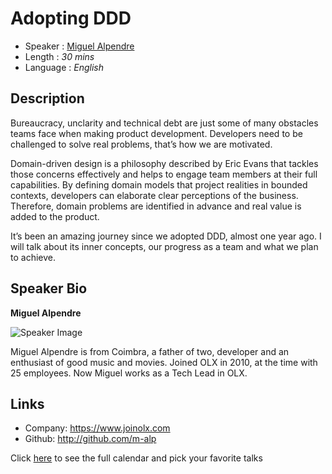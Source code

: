 Adopting DDD
========================

* Speaker   : [Miguel Alpendre](https://pixels.camp/m-alp)
* Length    : *30 mins*
* Language  : *English*

Description
-----------

Bureaucracy, unclarity and technical debt are just some of many obstacles teams face when making product development. Developers need to be challenged to solve real problems, that’s how we are motivated.

Domain-driven design is a philosophy described by Eric Evans that tackles those concerns effectively and helps to engage team members at their full capabilities. By defining domain models that project realities in bounded contexts, developers can elaborate clear perceptions of the business. Therefore, domain problems are identified in advance and real value is added to the product.

It’s been an amazing journey since we adopted DDD, almost one year ago. I will talk about its inner concepts, our progress as a team and what we plan to achieve.

Speaker Bio
-----------

**Miguel Alpendre**

![Speaker Image](https://avatars1.githubusercontent.com/u/8246194?v=4&s=460)

Miguel Alpendre is from Coimbra, a father of two, developer and an enthusiast of good music and movies. Joined OLX in 2010, at the time with 25 employees. Now Miguel works as a Tech Lead in OLX.

Links
-----

* Company: https://www.joinolx.com
* Github: http://github.com/m-alp

Click [here][1] to see the full calendar and pick your favorite talks

[1]: https://pixels.camp/schedule/
